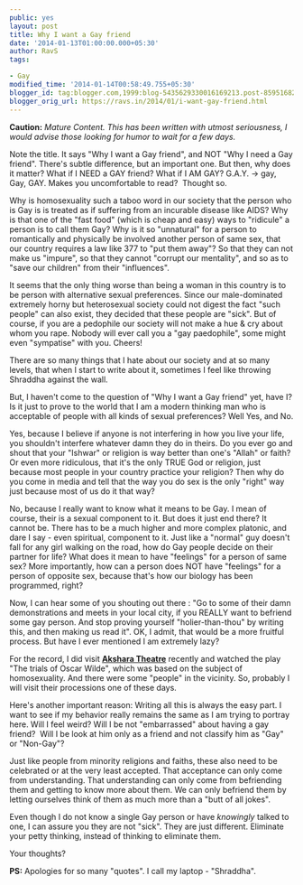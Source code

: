 ```yaml
---
public: yes
layout: post
title: Why I want a Gay friend
date: '2014-01-13T01:00:00.000+05:30'
author: RavS
tags: 

- Gay
modified_time: '2014-01-14T00:58:49.755+05:30' 
blogger_id: tag:blogger.com,1999:blog-5435629330016169213.post-8595168232757901369 
blogger_orig_url: https://ravs.in/2014/01/i-want-gay-friend.html
---
```


**Caution:** _Mature Content._ _This has been written with utmost seriousness, I would advise those looking for humor to wait for a few days._ 

  

Note the title. It says "Why I want a Gay friend", and NOT "Why I need a Gay friend". There's subtle difference, but an important one. But then, why does it matter? What if I NEED a GAY friend? What if I AM GAY? G.A.Y. -> gay, Gay, GAY. Makes you uncomfortable to read?  Thought so.  
  

Why is homosexuality such a taboo word in our society that the person who is Gay is is treated as if suffering from an incurable disease like AIDS? Why is that one of the "fast food" (which is cheap and easy) ways to "ridicule" a person is to call them Gay? Why is it so "unnatural" for a person to romantically and physically be involved another person of same sex, that our country requires a law like 377 to "put them away"? So that they can not make us "impure", so that they cannot "corrupt our mentality", and so as to "save our children" from their "influences". 

  

It seems that the only thing worse than being a woman in this country is to be person with alternative sexual preferences. Since our male-dominated extremely horny but heterosexual society could not digest the fact "such people" can also exist, they decided that these people are "sick". But of course, if you are a pedophile our society will not make a hue & cry about whom you rape. Nobody will ever call you a "gay paedophile", some might even "sympatise" with you. Cheers!

  

There are so many things that I hate about our society and at so many levels, that when I start to write about it, sometimes I feel like throwing Shraddha against the wall.

  

But, I haven't come to the question of "Why I want a Gay friend" yet, have I? Is it just to prove to the world that I am a modern thinking man who is acceptable of people with all kinds of sexual preferences? Well Yes, and No.

  

Yes, because I believe if anyone is not interfering in how you live your life, you shouldn't interfere whatever damn they do in theirs. Do you ever go and shout that your "Ishwar" or religion is way better than one's "Allah" or faith? Or even more ridiculous, that it's the only TRUE God or religion, just because most people in your country practice your religion? Then why do you come in media and tell that the way you do sex is the only "right" way just because most of us do it that way?

  

No, because I really want to know what it means to be Gay. I mean of course, their is a sexual component to it. But does it just end there? It cannot be. There has to be a much higher and more complex platonic, and dare I say - even spiritual, component to it. Just like a "normal" guy doesn't fall for any girl walking on the road, how do Gay people decide on their partner for life? What does it mean to have "feelings" for a person of same sex? More importantly, how can a person does NOT have "feelings" for a person of opposite sex, because that's how our biology has been programmed, right?

  

Now, I can hear some of you shouting out there : "Go to some of their damn demonstrations and meets in your local city, if you REALLY want to befriend some gay person. And stop proving yourself "holier-than-thou" by writing this, and then making us read it". OK, I admit, that would be a more fruitful process. But have I ever mentioned I am extremely lazy? 

  

For the record, I did visit **[Akshara Theatre](http://www.aksharatheatre.com/)** recently and watched the play "The trials of Oscar Wilde", which was based on the subject of homosexuality. And there were some "people" in the vicinity. So, probably I will visit their processions one of these days.  
  
Here's another important reason: Writing all this is always the easy part. I want to see if my behavior really remains the same as I am trying to portray here. Will I feel weird? Will I be not "embarrassed" about having a gay friend?  Will I be look at him only as a friend and not classify him as "Gay" or "Non-Gay"?

  

Just like people from minority religions and faiths, these also need to be celebrated or at the very least accepted. That acceptance can only come from understanding. That understanding can only come from befriending them and getting to know more about them. We can only befriend them by letting ourselves think of them as much more than a "butt of all jokes".  

  

Even though I do not know a single Gay person or have _knowingly_ talked to one, I can assure you they are not "sick". They are just different. Eliminate your petty thinking, instead of thinking to eliminate them.  

  

Your thoughts?

  

  

**PS:** Apologies for so many "quotes". I call my laptop - "Shraddha".
